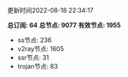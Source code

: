 更新时间2022-08-18 22:34:17

**总订阅: 64**
**总节点: 9077**
**有效节点: 1955**
- ss节点: 236
- v2ray节点: 1605
- ssr节点: 31
- trojan节点: 83
